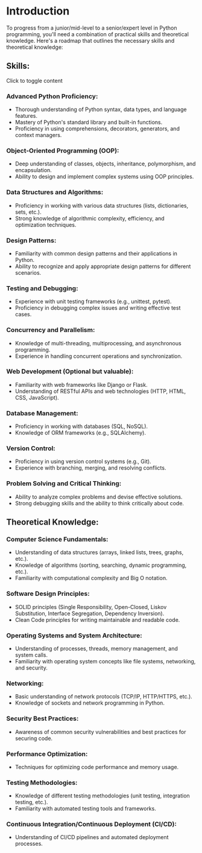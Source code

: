 # Introduction

To progress from a junior/mid-level to a senior/expert level in Python programming, you'll need a combination of practical skills and theoretical knowledge. Here's a roadmap that outlines the necessary skills and theoretical knowledge:

## Skills:
<span style="cursor:pointer;" onclick="toggleContent()">Click to toggle content</span>

<div id="collapsible-content">

</div>
  
### Advanced Python Proficiency:
  
* Thorough understanding of Python syntax, data types, and language features.
* Mastery of Python's standard library and built-in functions.
* Proficiency in using comprehensions, decorators, generators, and context managers.

###  Object-Oriented Programming (OOP):

*   Deep understanding of classes, objects, inheritance, polymorphism, and encapsulation.
*   Ability to design and implement complex systems using OOP principles.

###  Data Structures and Algorithms:

*   Proficiency in working with various data structures (lists, dictionaries, sets, etc.).
*   Strong knowledge of algorithmic complexity, efficiency, and optimization techniques.

###  Design Patterns:

*   Familiarity with common design patterns and their applications in Python.
*   Ability to recognize and apply appropriate design patterns for different scenarios.

###  Testing and Debugging:

*   Experience with unit testing frameworks (e.g., unittest, pytest).
*   Proficiency in debugging complex issues and writing effective test cases.

###  Concurrency and Parallelism:

*   Knowledge of multi-threading, multiprocessing, and asynchronous programming.
*   Experience in handling concurrent operations and synchronization.

###  Web Development (Optional but valuable):

*   Familiarity with web frameworks like Django or Flask.
*   Understanding of RESTful APIs and web technologies (HTTP, HTML, CSS, JavaScript).

###  Database Management:

*   Proficiency in working with databases (SQL, NoSQL).
*   Knowledge of ORM frameworks (e.g., SQLAlchemy).

###  Version Control:

*   Proficiency in using version control systems (e.g., Git).
*   Experience with branching, merging, and resolving conflicts.

###  Problem Solving and Critical Thinking:

*   Ability to analyze complex problems and devise effective solutions.
*   Strong debugging skills and the ability to think critically about code.

## Theoretical Knowledge:

###  Computer Science Fundamentals:

*   Understanding of data structures (arrays, linked lists, trees, graphs, etc.).
*   Knowledge of algorithms (sorting, searching, dynamic programming, etc.).
*   Familiarity with computational complexity and Big O notation.

###  Software Design Principles:

*   SOLID principles (Single Responsibility, Open-Closed, Liskov Substitution, Interface Segregation, Dependency Inversion).
*   Clean Code principles for writing maintainable and readable code.

###  Operating Systems and System Architecture:

*   Understanding of processes, threads, memory management, and system calls.
*   Familiarity with operating system concepts like file systems, networking, and security.

###  Networking:

*   Basic understanding of network protocols (TCP/IP, HTTP/HTTPS, etc.).
*   Knowledge of sockets and network programming in Python.

###  Security Best Practices:

*   Awareness of common security vulnerabilities and best practices for securing code.

###  Performance Optimization:

*   Techniques for optimizing code performance and memory usage.

###  Testing Methodologies:

*   Knowledge of different testing methodologies (unit testing, integration testing, etc.).
*   Familiarity with automated testing tools and frameworks.

###  Continuous Integration/Continuous Deployment (CI/CD):

*   Understanding of CI/CD pipelines and automated deployment processes.